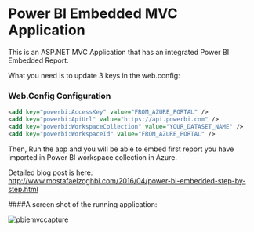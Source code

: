# Power BI Embedded MVC Application
This is an ASP.NET MVC Application that has an integrated Power BI Embedded Report.

What you need is to update 3 keys in the web.config:

### Web.Config Configuration
```xml 
<add key="powerbi:AccessKey" value="FROM_AZURE_PORTAL" />
<add key="powerbi:ApiUrl" value="https://api.powerbi.com" />
<add key="powerbi:WorkspaceCollection" value="YOUR_DATASET_NAME" />
<add key="powerbi:WorkspaceId" value="FROM_AZURE_PORTAL" />
```


Then, Run the app and you will be able to embed first report you have imported in Power BI workspace collection in Azure.

Detailed blog post is here: http://www.mostafaelzoghbi.com/2016/04/power-bi-embedded-step-by-step.html

####A screen shot of the running application:

![pbiemvccapture](https://cloud.githubusercontent.com/assets/11993393/19364182/2249867a-915b-11e6-8e8a-6f14e9114682.PNG)

